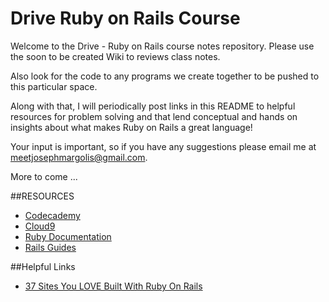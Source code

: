 # Drive Ruby on Rails Course

Welcome to the Drive - Ruby on Rails course notes repository. Please use the soon to be created Wiki to reviews class notes. 

Also look for the code to any programs we create together to be pushed to this particular space. 

Along with that, I will periodically post links in this README to helpful resources for problem solving and that lend conceptual and hands on insights about what makes Ruby on Rails a great language!

Your input is important, so if you have any suggestions please email me at [meetjosephmargolis@gmail.com](mailto:meetjosephmargolis@gmail.com).

More to come ...


##RESOURCES
* [Codecademy](https://www.codecademy.com/)
* [Cloud9](https://c9.io/)
* [Ruby Documentation](https://www.ruby-lang.org/en/)
* [Rails Guides](http://guides.rubyonrails.org/)


##Helpful Links
* [37 Sites You LOVE Built With Ruby On Rails](http://skillcrush.com/2015/02/02/37-rails-sites/)
